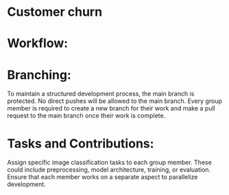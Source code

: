 # Customer churn

# Workflow:

# Branching:

To maintain a structured development process, the main branch is protected. No direct pushes will be allowed to the main branch.
Every group member is required to create a new branch for their work and make a pull request to the main branch once their work is complete.

# Tasks and Contributions:

Assign specific image classification tasks to each group member. These could include preprocessing, model architecture, training, or evaluation.
Ensure that each member works on a separate aspect to parallelize development.
